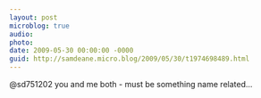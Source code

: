 ```yaml
---
layout: post
microblog: true
audio: 
photo: 
date: 2009-05-30 00:00:00 -0000
guid: http://samdeane.micro.blog/2009/05/30/t1974698489.html
---
```

@sd751202 you and me both - must be something name related...
